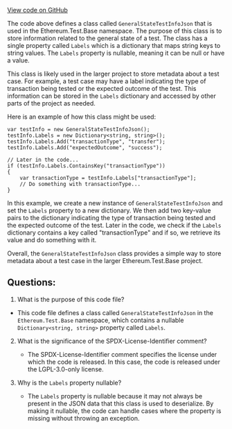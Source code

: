 [View code on GitHub](https://github.com/nethermindeth/nethermind/Ethereum.Test.Base/GeneralStateTestInfoJson.cs)

The code above defines a class called `GeneralStateTestInfoJson` that is used in the Ethereum.Test.Base namespace. The purpose of this class is to store information related to the general state of a test. The class has a single property called `Labels` which is a dictionary that maps string keys to string values. The `Labels` property is nullable, meaning it can be null or have a value.

This class is likely used in the larger project to store metadata about a test case. For example, a test case may have a label indicating the type of transaction being tested or the expected outcome of the test. This information can be stored in the `Labels` dictionary and accessed by other parts of the project as needed.

Here is an example of how this class might be used:

```
var testInfo = new GeneralStateTestInfoJson();
testInfo.Labels = new Dictionary<string, string>();
testInfo.Labels.Add("transactionType", "transfer");
testInfo.Labels.Add("expectedOutcome", "success");

// Later in the code...
if (testInfo.Labels.ContainsKey("transactionType"))
{
    var transactionType = testInfo.Labels["transactionType"];
    // Do something with transactionType...
}
```

In this example, we create a new instance of `GeneralStateTestInfoJson` and set the `Labels` property to a new dictionary. We then add two key-value pairs to the dictionary indicating the type of transaction being tested and the expected outcome of the test. Later in the code, we check if the `Labels` dictionary contains a key called "transactionType" and if so, we retrieve its value and do something with it.

Overall, the `GeneralStateTestInfoJson` class provides a simple way to store metadata about a test case in the larger Ethereum.Test.Base project.
## Questions: 
 1. What is the purpose of this code file?
   - This code file defines a class called `GeneralStateTestInfoJson` in the `Ethereum.Test.Base` namespace, which contains a nullable `Dictionary<string, string>` property called `Labels`.

2. What is the significance of the SPDX-License-Identifier comment?
   - The SPDX-License-Identifier comment specifies the license under which the code is released. In this case, the code is released under the LGPL-3.0-only license.

3. Why is the `Labels` property nullable?
   - The `Labels` property is nullable because it may not always be present in the JSON data that this class is used to deserialize. By making it nullable, the code can handle cases where the property is missing without throwing an exception.